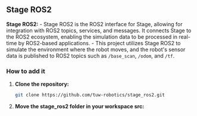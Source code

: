 
## Stage ROS2
**Stage ROS2:**
    - Stage ROS2 is the ROS2 interface for Stage, allowing for integration with ROS2 topics, services, and messages. It connects Stage to the ROS2 ecosystem, enabling the simulation data to be processed in real-time by ROS2-based applications.
    - This project utilizes Stage ROS2 to simulate the environment where the robot moves, and the robot's sensor data is published to ROS2 topics such as `/base_scan`, `/odom`, and `/tf`.

### How to add it
1. **Clone the repository:**
    ```bash
    git clone https://github.com/tuw-robotics/stage_ros2.git
    ```
2. **Move the stage_ros2 folder in your workspace src:**
